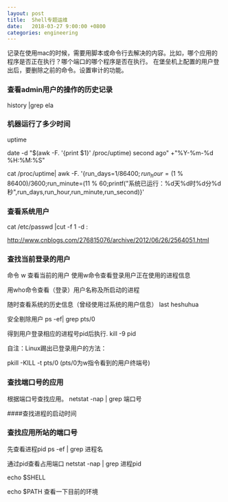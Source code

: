 ```yaml
---
layout: post
title:  Shell专题运维
date:   2018-03-27 9:00:00 +0800
categories: engineering
---
```

记录在使用mac的时候，需要用脚本或命令行去解决的内容。比如，哪个应用的程序是否正在执行？哪个端口的哪个程序是否在执行。
在堡垒机上配置的用户登出后，要删除之前的命令。设置审计的功能。
### 查看admin用户的操作的历史记录
history |grep ela

### 机器运行了多少时间
uptime

date -d "$(awk -F. '{print $1}' /proc/uptime) second ago" +"%Y-%m-%d %H:%M:%S"


cat /proc/uptime| awk -F. '{run_days=$1 / 86400;run_hour=($1 % 86400)/3600;run_minute=($1 % 3600)/60;run_second=$1 % 60;printf("系统已运行：%d天%d时%d分%d秒",run_days,run_hour,run_minute,run_second)}'

### 查看系统用户
cat /etc/passwd |cut -f 1 -d :

http://www.cnblogs.com/276815076/archive/2012/06/26/2564051.html

### 查找当前登录的用户
命令 w 查看当前的用户 使用w命令查看登录用户正在使用的进程信息

用who命令查看（登录）用户名称及所启动的进程

 随时查看系统的历史信息（曾经使用过系统的用户信息） last heshuhua

安全剔除用户
ps -ef| grep pts/0

得到用户登录相应的进程号pid后执行.
kill -9 pid

自注：Linux踢出已登录用户的方法：

pkill -KILL -t pts/0 (pts/0为w指令看到的用户终端号)

### 查找端口号的应用
根据端口号查找应用。
netstat -nap | grep 端口号

####查找进程的启动时间



### 查找应用所站的端口号
先查看进程pid
ps -ef | grep 进程名

通过pid查看占用端口
netstat -nap | grep 进程pid

echo $SHELL

echo $PATH 查看一下目前的环境
